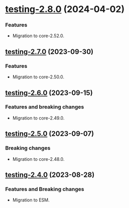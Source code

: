 <a name="testing-2.8.0"></a>
# [testing-2.8.0](https://github.com/ditsmod/ditsmod/releases/tag/testing-2.8.0) (2024-04-02)

### Features

- Migration to core-2.52.0.

<a name="testing-2.7.0"></a>
## [testing-2.7.0](https://github.com/ditsmod/ditsmod/releases/tag/testing-2.7.0) (2023-09-30)

### Features

- Migration to core-2.50.0.

<a name="testing-2.6.0"></a>
## [testing-2.6.0](https://github.com/ditsmod/ditsmod/releases/tag/testing-2.6.0) (2023-09-15)

### Features and breaking changes

- Migration to core-2.49.0.

<a name="testing-2.5.0"></a>
## [testing-2.5.0](https://github.com/ditsmod/ditsmod/releases/tag/testing-2.5.0) (2023-09-07)

### Breaking changes

- Migration to core-2.48.0.

<a name="testing-2.4.0"></a>
## [testing-2.4.0](https://github.com/ditsmod/ditsmod/releases/tag/testing-2.4.0) (2023-08-28)

### Features and Breaking changes

- Migration to ESM.
